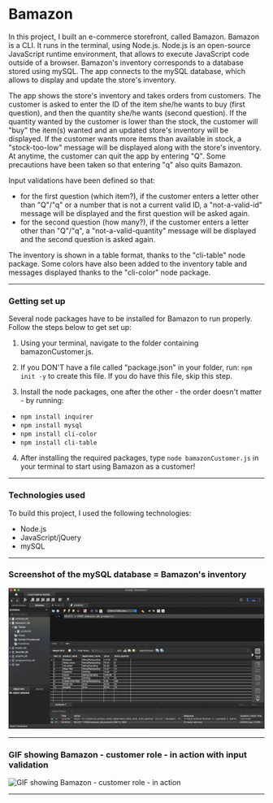 # Bamazon

In this project, I built an e-commerce storefront, called Bamazon. Bamazon is a CLI. It runs in the terminal, using Node.js. Node.js is an open-source JavaScript runtime environment, that allows to execute JavaScript code outside of a browser. Bamazon's inventory corresponds to a database stored using mySQL. The app connects to the mySQL database, which allows to display and update the store's inventory. 

The app shows the store's inventory and takes orders from customers. The customer is asked to enter the ID of the item she/he wants to buy (first question), and then the quantity she/he wants (second question). If the quantity wanted by the customer is lower than the stock, the customer will "buy" the item(s) wanted and an updated store's inventory will be displayed. If the customer wants more items than available in stock, a "stock-too-low" message will be displayed along with the store's inventory. At anytime, the customer can quit the app by entering "Q". Some precautions have been taken so that entering "q" also quits Bamazon. 

Input validations have been defined so that:
- for the first question (which item?), if the customer enters a letter other than "Q"/"q" or a number that is not a current valid ID, a "not-a-valid-id" message will be displayed and the first question will be asked again.
- for the second question (how many?), if the customer enters a letter other than "Q"/"q", a "not-a-valid-quantity" message will be displayed and the second question is asked again.

The inventory is shown in a table format, thanks to the "cli-table" node package. Some colors have also been added to the inventory table and messages displayed thanks to the "cli-color" node package.

---

### Getting set up

Several node packages have to be installed for Bamazon to run properly. Follow the steps below to get set up:

1. Using your terminal, navigate to the folder containing bamazonCustomer.js.

2. If you DON'T have a file called "package.json" in your folder, run: `npm init -y` to create this file. If you do have this file, skip this step.

3. Install the node packages, one after the other - the order doesn't matter - by running:
- `npm install inquirer`
- `npm install mysql`
- `npm install cli-color`
- `npm install cli-table`

4. After installing the required packages, type `node bamazonCustomer.js` in your terminal to start using Bamazon as a customer!

---

### Technologies used

To build this project, I used the following technologies:

- Node.js
- JavaScript/jQuery
- mySQL

---

### Screenshot of the mySQL database = Bamazon's inventory

![Screenshot of the mySQL database = Bamazon's inventory](https://github.com/SophM/Bamazon/blob/master/assets/for_readme/screenshot_mySQL_database.png?raw=true)

---

### GIF showing Bamazon - customer role - in action with input validation

![GIF showing Bamazon - customer role - in action]()

---












